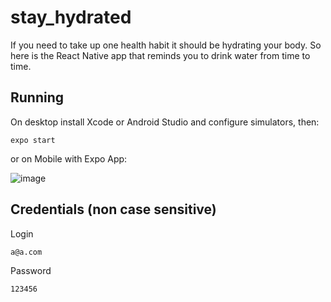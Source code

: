 # stay_hydrated
If you need to take up one health habit it should be hydrating your body. So here is the React Native app that reminds you to drink water from time to time.

<h2>Running</h2>

On desktop install Xcode or Android Studio and configure simulators, then:

```
expo start
```

or on Mobile with Expo App:

![image](https://user-images.githubusercontent.com/61252680/119032771-db518b80-b9ac-11eb-98e5-ab5b965b5ede.png)

<h2>Credentials (non case sensitive)</h2>

Login
```
a@a.com
```
Password
```
123456
```
